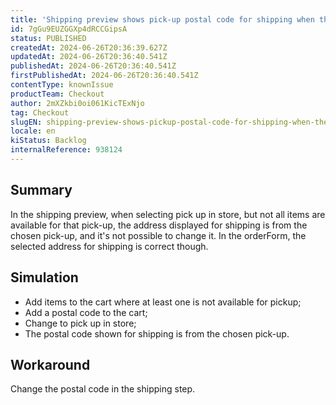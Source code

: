 ```yaml
---
title: 'Shipping preview shows pick-up postal code for shipping when there is package split for pick-up and shipping'
id: 7gGu9EUZGGXp4dRCCGipsA
status: PUBLISHED
createdAt: 2024-06-26T20:36:39.627Z
updatedAt: 2024-06-26T20:36:40.541Z
publishedAt: 2024-06-26T20:36:40.541Z
firstPublishedAt: 2024-06-26T20:36:40.541Z
contentType: knownIssue
productTeam: Checkout
author: 2mXZkbi0oi061KicTExNjo
tag: Checkout
slugEN: shipping-preview-shows-pickup-postal-code-for-shipping-when-there-is-package-split-for-pickup-and-shipping
locale: en
kiStatus: Backlog
internalReference: 938124
---
```


## Summary


In the shipping preview, when selecting pick up in store, but not all items are available for that pick-up, the address displayed for shipping is from the chosen pick-up, and it's not possible to change it. In the orderForm, the selected address for shipping is correct though.


##

## Simulation



- Add items to the cart where at least one is not available for pickup;
- Add a postal code to the cart;
- Change to pick up in store;
- The postal code shown for shipping is from the chosen pick-up.


##

## Workaround


Change the postal code in the shipping step.



